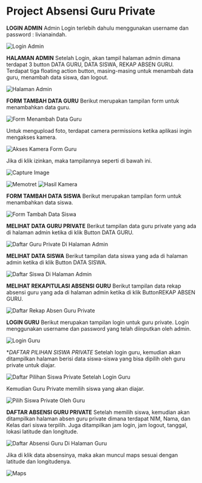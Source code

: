 # Project Absensi Guru Private

**LOGIN ADMIN**
Admin Login terlebih dahulu menggunakan username dan password : livianaindah.

![Login Admin](https://user-images.githubusercontent.com/60722568/82284525-662b2f00-99c3-11ea-8fc3-2cd443e834e3.jpg)

**HALAMAN ADMIN**
Setelah Login, akan tampil halaman admin dimana terdapat 3 button DATA GURU, DATA SISWA, REKAP ABSEN GURU. Terdapat tiga floating action button, masing-masing untuk menambah data guru, menambah data siswa, dan logout.

![Halaman Admin](https://user-images.githubusercontent.com/60722568/82284714-db96ff80-99c3-11ea-8c1a-61d9e8f1951d.jpg)

**FORM TAMBAH DATA GURU**
Berikut merupakan tampilan form untuk menambahkan data guru.

![Form Menambah Data Guru](https://user-images.githubusercontent.com/60722568/82284824-20bb3180-99c4-11ea-9ee4-cf337644fc1b.jpg)

Untuk mengupload foto, terdapat camera permissions ketika aplikasi ingin mengakses kamera.

![Akses Kamera Form Guru](https://user-images.githubusercontent.com/60722568/82284898-4e07df80-99c4-11ea-85c3-4ba8bceba999.jpg)

Jika di klik izinkan, maka tampilannya seperti di bawah ini.

![Capture Image](https://user-images.githubusercontent.com/60722568/82284927-64ae3680-99c4-11ea-8c9f-9265da766e69.jpg)

![Memotret](https://user-images.githubusercontent.com/60722568/82284949-74c61600-99c4-11ea-95eb-755e40089b3e.jpg)
![Hasil Kamera](https://user-images.githubusercontent.com/60722568/82284968-80b1d800-99c4-11ea-8ecb-3b4d6c56d340.jpg)

**FORM TAMBAH DATA SISWA**
Berikut merupakan tampilan form untuk menambahkan data siswa.

![Form Tambah Data Siswa](https://user-images.githubusercontent.com/60722568/82285021-99ba8900-99c4-11ea-9d41-bc95508b78a5.jpg)

**MELIHAT DATA GURU PRIVATE**
Berikut tampilan data guru private yang ada di halaman admin ketika di klik Button DATA GURU.

![Daftar Guru Private Di Halaman Admin](https://user-images.githubusercontent.com/60722568/82285122-e3a36f00-99c4-11ea-8ccb-d2b7947d23ff.jpg)

**MELIHAT DATA SISWA**
Berikut tampilan data siswa yang ada di halaman admin ketika di klik Button DATA SISWA.

![Daftar Siswa Di Halaman Admin](https://user-images.githubusercontent.com/60722568/82285152-fe75e380-99c4-11ea-8844-2515887328b7.jpg)

**MELIHAT REKAPITULASI ABSENSI GURU**
Berikut tampilan data rekap absensi guru yang ada di halaman admin ketika di klik ButtonREKAP ABSEN GURU.

![Daftar Rekap Absen Guru Private](https://user-images.githubusercontent.com/60722568/82285211-22392980-99c5-11ea-99df-90c7e326dd66.jpg)

**LOGIN GURU**
Berikut merupakan tampilan login untuk guru private. Login menggunakan username dan password yang telah diinputkan oleh admin.

![Login Guru](https://user-images.githubusercontent.com/60722568/82285282-4d237d80-99c5-11ea-9a01-468ef0af77b1.jpg)

**DAFTAR PILIHAN SISWA PRIVATE*
Setelah login guru, kemudian akan ditampilkan halaman berisi data siswa-siswa yang bisa dipilih oleh guru private untuk diajar.

![Daftar Pilihan Siswa Private Setelah Login Guru](https://user-images.githubusercontent.com/60722568/82285382-89ef7480-99c5-11ea-9d48-92cbf8c17939.jpg)

Kemudian Guru Private memilih siswa yang akan diajar.

![Pilih Siswa Private Oleh Guru](https://user-images.githubusercontent.com/60722568/82285411-9d9adb00-99c5-11ea-9a94-c8453ef3a900.jpg)

**DAFTAR ABSENSI GURU PRIVATE**
Setelah memilih siswa, kemudian akan ditampilkan halaman absen guru private dimana terdapat NIM, Nama, dan Kelas dari siswa terpilih. Juga ditampilkan jam login, jam logout, tanggal, lokasi latitude dan longitude.

![Daftar Absensi Guru Di Halaman Guru](https://user-images.githubusercontent.com/60722568/82285534-db97ff00-99c5-11ea-9452-8fdacdab1d72.jpg)

Jika di klik data absensinya, maka akan muncul maps sesuai dengan latitude dan longitudenya.

![Maps](https://user-images.githubusercontent.com/60722568/82285588-fc605480-99c5-11ea-9a90-d045b6a43ae4.jpg)

